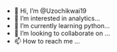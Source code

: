 - 👋 Hi, I’m @Uzochikwai19
- 👀 I’m interested in analytics...
- 🌱 I’m currently learning python...
- 💞️ I’m looking to collaborate on ...
- 📫 How to reach me ...

<!---
Uzochikwai19/Uzochikwai19 is a ✨ special ✨ repository because its `README.md` (this file) appears on your GitHub profile.
You can click the Preview link to take a look at your changes.
--->
